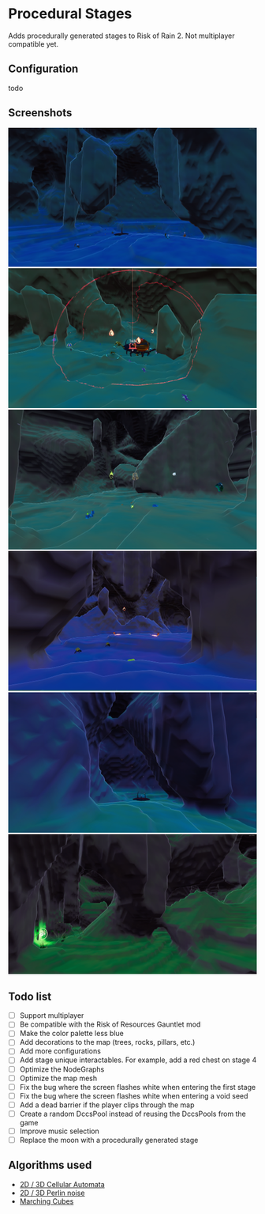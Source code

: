 # Procedural Stages

Adds procedurally generated stages to Risk of Rain 2. Not multiplayer compatible yet.

## Configuration
todo

## Screenshots

![Image1](Images/Image1.png)
![Image2](Images/Image2.png)
![Image3](Images/Image3.png)
![Image4](Images/Image4.png)
![Image5](Images/Image5.png)
![Image6](Images/Image6.png)

## Todo list
- [ ] Support multiplayer
- [ ] Be compatible with the Risk of Resources Gauntlet mod
- [ ] Make the color palette less blue
- [ ] Add decorations to the map (trees, rocks, pillars, etc.)
- [ ] Add more configurations
- [ ] Add stage unique interactables. For example, add a red chest on stage 4
- [ ] Optimize the NodeGraphs
- [ ] Optimize the map mesh
- [ ] Fix the bug where the screen flashes white when entering the first stage
- [ ] Fix the bug where the screen flashes white when entering a void seed
- [ ] Add a dead barrier if the player clips through the map
- [ ] Create a random DccsPool instead of reusing the DccsPools from the game
- [ ] Improve music selection
- [ ] Replace the moon with a procedurally generated stage

## Algorithms used
- [2D / 3D Cellular Automata](https://www.youtube.com/watch?v=v7yyZZjF1z4&list=PLFt_AvWsXl0eZgMK_DT5_biRkWXftAOf9)
- [2D / 3D Perlin noise](https://en.wikipedia.org/wiki/Perlin_noise)
- [Marching Cubes](https://www.youtube.com/watch?v=M3iI2l0ltbE)